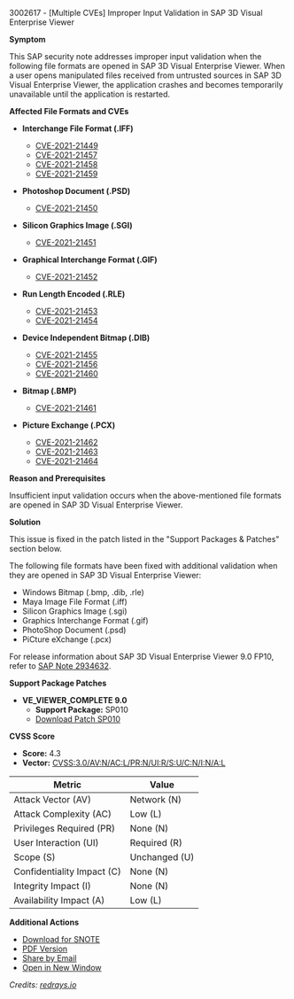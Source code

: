 3002617 - [Multiple CVEs] Improper Input Validation in SAP 3D Visual Enterprise Viewer

**Symptom**

This SAP security note addresses improper input validation when the following file formats are opened in SAP 3D Visual Enterprise Viewer. When a user opens manipulated files received from untrusted sources in SAP 3D Visual Enterprise Viewer, the application crashes and becomes temporarily unavailable until the application is restarted.

**Affected File Formats and CVEs**

- **Interchange File Format (.IFF)**
  - [CVE-2021-21449](https://cve.mitre.org/cgi-bin/cvename.cgi?name=CVE-2021-21449)
  - [CVE-2021-21457](https://cve.mitre.org/cgi-bin/cvename.cgi?name=CVE-2021-21457)
  - [CVE-2021-21458](https://cve.mitre.org/cgi-bin/cvename.cgi?name=CVE-2021-21458)
  - [CVE-2021-21459](https://cve.mitre.org/cgi-bin/cvename.cgi?name=CVE-2021-21459)
  
- **Photoshop Document (.PSD)**
  - [CVE-2021-21450](https://cve.mitre.org/cgi-bin/cvename.cgi?name=CVE-2021-21450)
  
- **Silicon Graphics Image (.SGI)**
  - [CVE-2021-21451](https://cve.mitre.org/cgi-bin/cvename.cgi?name=CVE-2021-21451)
  
- **Graphical Interchange Format (.GIF)**
  - [CVE-2021-21452](https://cve.mitre.org/cgi-bin/cvename.cgi?name=CVE-2021-21452)
  
- **Run Length Encoded (.RLE)**
  - [CVE-2021-21453](https://cve.mitre.org/cgi-bin/cvename.cgi?name=CVE-2021-21453)
  - [CVE-2021-21454](https://cve.mitre.org/cgi-bin/cvename.cgi?name=CVE-2021-21454)
  
- **Device Independent Bitmap (.DIB)**
  - [CVE-2021-21455](https://cve.mitre.org/cgi-bin/cvename.cgi?name=CVE-2021-21455)
  - [CVE-2021-21456](https://cve.mitre.org/cgi-bin/cvename.cgi?name=CVE-2021-21456)
  - [CVE-2021-21460](https://cve.mitre.org/cgi-bin/cvename.cgi?name=CVE-2021-21460)
  
- **Bitmap (.BMP)**
  - [CVE-2021-21461](https://cve.mitre.org/cgi-bin/cvename.cgi?name=CVE-2021-21461)
  
- **Picture Exchange (.PCX)**
  - [CVE-2021-21462](https://cve.mitre.org/cgi-bin/cvename.cgi?name=CVE-2021-21462)
  - [CVE-2021-21463](https://cve.mitre.org/cgi-bin/cvename.cgi?name=CVE-2021-21463)
  - [CVE-2021-21464](https://cve.mitre.org/cgi-bin/cvename.cgi?name=CVE-2021-21464)

**Reason and Prerequisites**

Insufficient input validation occurs when the above-mentioned file formats are opened in SAP 3D Visual Enterprise Viewer.

**Solution**

This issue is fixed in the patch listed in the "Support Packages & Patches" section below.

The following file formats have been fixed with additional validation when they are opened in SAP 3D Visual Enterprise Viewer:

- Windows Bitmap (.bmp, .dib, .rle)
- Maya Image File Format (.iff)
- Silicon Graphics Image (.sgi)
- Graphics Interchange Format (.gif)
- PhotoShop Document (.psd)
- PiCture eXchange (.pcx)

For release information about SAP 3D Visual Enterprise Viewer 9.0 FP10, refer to [SAP Note 2934632](https://me.sap.com/notes/2934632).

**Support Package Patches**

- **VE_VIEWER_COMPLETE 9.0**
  - **Support Package:** SP010
  - [Download Patch SP010](https://userapps.support.sap.com/sap/support/swdc/notes?cvnr=73555000100200003543&support_package=SP010&patch_level=000000)

**CVSS Score**

- **Score:** 4.3
- **Vector:** [CVSS:3.0/AV:N/AC:L/PR:N/UI:R/S:U/C:N/I:N/A:L](https://www.first.org/cvss/calculator/3.0#CVSS:3.0/AV:N/AC:L/PR:N/UI:R/S:U/C:N/I:N/A:L)

| Metric                 | Value            |
|------------------------|------------------|
| Attack Vector (AV)     | Network (N)      |
| Attack Complexity (AC) | Low (L)          |
| Privileges Required (PR)| None (N)        |
| User Interaction (UI)  | Required (R)     |
| Scope (S)              | Unchanged (U)    |
| Confidentiality Impact (C)| None (N)      |
| Integrity Impact (I)   | None (N)         |
| Availability Impact (A)| Low (L)          |

**Additional Actions**

- [Download for SNOTE](https://notesdownloads.sap.com/note/0040000000030072021)
- [PDF Version](https://userapps.support.sap.com/sap/support/sfm/notes/print/0003002617?language=en-US&token=65A81A685137E08B00B69A020868991C)
- [Share by Email](https://me.sap.com/notes/0003002617)
- [Open in New Window](https://me.sap.com/notes/0003002617)

*Credits: [redrays.io](https://redrays.io)*